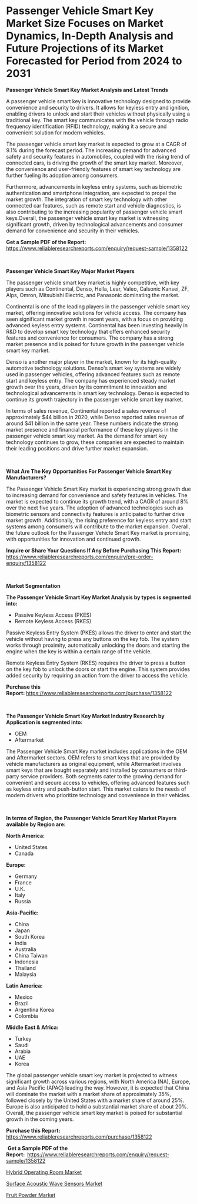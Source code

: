 <p><h1>Passenger Vehicle Smart Key Market Size Focuses on Market Dynamics, In-Depth Analysis and Future Projections of its Market Forecasted for Period from 2024 to 2031</h1></p><p><strong>Passenger Vehicle Smart Key Market Analysis and Latest Trends</strong></p>
<p><p>A passenger vehicle smart key is innovative technology designed to provide convenience and security to drivers. It allows for keyless entry and ignition, enabling drivers to unlock and start their vehicles without physically using a traditional key. The smart key communicates with the vehicle through radio frequency identification (RFID) technology, making it a secure and convenient solution for modern vehicles.</p><p>The passenger vehicle smart key market is expected to grow at a CAGR of 9.1% during the forecast period. The increasing demand for advanced safety and security features in automobiles, coupled with the rising trend of connected cars, is driving the growth of the smart key market. Moreover, the convenience and user-friendly features of smart key technology are further fueling its adoption among consumers.</p><p>Furthermore, advancements in keyless entry systems, such as biometric authentication and smartphone integration, are expected to propel the market growth. The integration of smart key technology with other connected car features, such as remote start and vehicle diagnostics, is also contributing to the increasing popularity of passenger vehicle smart keys.Overall, the passenger vehicle smart key market is witnessing significant growth, driven by technological advancements and consumer demand for convenience and security in their vehicles.</p></p>
<p><strong>Get a Sample PDF of the Report:&nbsp;</strong> <a href="https://www.reliableresearchreports.com/enquiry/request-sample/1358122">https://www.reliableresearchreports.com/enquiry/request-sample/1358122</a></p>
<p>&nbsp;</p>
<p><strong>Passenger Vehicle Smart Key Major Market Players</strong></p>
<p><p>The passenger vehicle smart key market is highly competitive, with key players such as Continental, Denso, Hella, Lear, Valeo, Calsonic Kansei, ZF, Alps, Omron, Mitsubishi Electric, and Panasonic dominating the market. </p><p>Continental is one of the leading players in the passenger vehicle smart key market, offering innovative solutions for vehicle access. The company has seen significant market growth in recent years, with a focus on providing advanced keyless entry systems. Continental has been investing heavily in R&D to develop smart key technology that offers enhanced security features and convenience for consumers. The company has a strong market presence and is poised for future growth in the passenger vehicle smart key market.</p><p>Denso is another major player in the market, known for its high-quality automotive technology solutions. Denso's smart key systems are widely used in passenger vehicles, offering advanced features such as remote start and keyless entry. The company has experienced steady market growth over the years, driven by its commitment to innovation and technological advancements in smart key technology. Denso is expected to continue its growth trajectory in the passenger vehicle smart key market.</p><p>In terms of sales revenue, Continental reported a sales revenue of approximately $44 billion in 2020, while Denso reported sales revenue of around $41 billion in the same year. These numbers indicate the strong market presence and financial performance of these key players in the passenger vehicle smart key market. As the demand for smart key technology continues to grow, these companies are expected to maintain their leading positions and drive further market expansion.</p></p>
<p>&nbsp;</p>
<p><strong>What Are The Key Opportunities For Passenger Vehicle Smart Key Manufacturers?</strong></p>
<p><p>The Passenger Vehicle Smart Key market is experiencing strong growth due to increasing demand for convenience and safety features in vehicles. The market is expected to continue its growth trend, with a CAGR of around 8% over the next five years. The adoption of advanced technologies such as biometric sensors and connectivity features is anticipated to further drive market growth. Additionally, the rising preference for keyless entry and start systems among consumers will contribute to the market expansion. Overall, the future outlook for the Passenger Vehicle Smart Key market is promising, with opportunities for innovation and continued growth.</p></p>
<p><strong>Inquire or Share Your Questions If Any Before Purchasing This Report:</strong> <a href="https://www.reliableresearchreports.com/enquiry/pre-order-enquiry/1358122">https://www.reliableresearchreports.com/enquiry/pre-order-enquiry/1358122</a></p>
<p>&nbsp;</p>
<p><strong>Market Segmentation</strong></p>
<p><strong>The Passenger Vehicle Smart Key Market Analysis by types is segmented into:</strong></p>
<p><ul><li>Passive Keyless Access (PKES)</li><li>Remote Keyless Access (RKES)</li></ul></p>
<p><p>Passive Keyless Entry System (PKES) allows the driver to enter and start the vehicle without having to press any buttons on the key fob. The system works through proximity, automatically unlocking the doors and starting the engine when the key is within a certain range of the vehicle. </p><p>Remote Keyless Entry System (RKES) requires the driver to press a button on the key fob to unlock the doors or start the engine. This system provides added security by requiring an action from the driver to access the vehicle.</p></p>
<p><strong>Purchase this Report:&nbsp;</strong><a href="https://www.reliableresearchreports.com/purchase/1358122">https://www.reliableresearchreports.com/purchase/1358122</a></p>
<p>&nbsp;</p>
<p><strong>The Passenger Vehicle Smart Key Market Industry Research by Application is segmented into:</strong></p>
<p><ul><li>OEM</li><li>Aftermarket</li></ul></p>
<p><p>The Passenger Vehicle Smart Key market includes applications in the OEM and Aftermarket sectors. OEM refers to smart keys that are provided by vehicle manufacturers as original equipment, while Aftermarket involves smart keys that are bought separately and installed by consumers or third-party service providers. Both segments cater to the growing demand for convenient and secure access to vehicles, offering advanced features such as keyless entry and push-button start. This market caters to the needs of modern drivers who prioritize technology and convenience in their vehicles.</p></p>
<p>&nbsp;</p>
<p><strong>In terms of Region, the Passenger Vehicle Smart Key Market Players available by Region are:</strong></p>
<p>
    <p> <strong> North America: </strong>
        <ul>
            <li>United States</li>
            <li>Canada</li>
        </ul>
        </p> 
    <p> <strong> Europe: </strong>
        <ul>
            <li>Germany</li>
            <li>France</li>
            <li>U.K.</li>
            <li>Italy</li>
            <li>Russia</li>
        </ul>
        </p> 
    <p> <strong> Asia-Pacific: </strong>
        <ul>
            <li>China</li>
            <li>Japan</li>
            <li>South Korea</li>
            <li>India</li>
            <li>Australia</li>
            <li>China Taiwan</li>
            <li>Indonesia</li>
            <li>Thailand</li>
            <li>Malaysia</li>
        </ul>
        </p> 
    <p> <strong> Latin America: </strong>
        <ul>
            <li>Mexico</li>
            <li>Brazil</li>
            <li>Argentina Korea</li>
            <li>Colombia</li>
        </ul>
        </p> 
    <p> <strong> Middle East & Africa: </strong>
        <ul>
            <li>Turkey</li>
            <li>Saudi</li>
            <li>Arabia</li>
            <li>UAE</li>
            <li>Korea</li>
        </ul>
    </p>
    </p>
<p><p>The global passenger vehicle smart key market is projected to witness significant growth across various regions, with North America (NA), Europe, and Asia Pacific (APAC) leading the way. However, it is expected that China will dominate the market with a market share of approximately 35%, followed closely by the United States with a market share of around 25%. Europe is also anticipated to hold a substantial market share of about 20%. Overall, the passenger vehicle smart key market is poised for substantial growth in the coming years.</p></p>
<p><strong>Purchase this Report: </strong><a href="https://www.reliableresearchreports.com/purchase/1358122">https://www.reliableresearchreports.com/purchase/1358122</a></p>
<p>&nbsp;<strong>Get a Sample PDF of the Report:&nbsp;&nbsp;</strong><a href="https://www.reliableresearchreports.com/enquiry/request-sample/1358122">https://www.reliableresearchreports.com/enquiry/request-sample/1358122</a></p>
<p><strong></strong></p>
<p><p><a href="https://view.publitas.com/reportprime-1/hybrid-operating-room-market-research-report-unlocks-analysis-on-the-market-financial-status-market-size-and-market-revenue-upto-2030/">Hybrid Operating Room Market</a></p><p><a href="https://view.publitas.com/reportprime-1/surface-acoustic-wave-sensors-market-dynamics-2023-2030-also-about-its-market-trends-projections-and-opportunities/">Surface Acoustic Wave Sensors Market</a></p><p><a href="https://view.publitas.com/reportprime-1/fruit-powder-market-with-the-goal-of-estimating-the-market-size-and-future-growth-potential-of-various-market-segments-based-on-component-applications-end-user-and-region/">Fruit Powder Market</a></p></p>